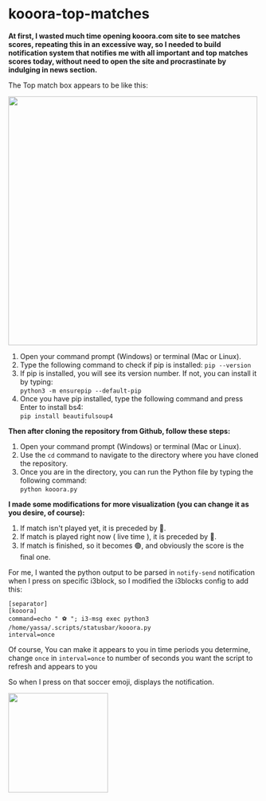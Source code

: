 # kooora-top-matches
 
**At first, I wasted much time opening kooora.com site to see matches scores, repeating this in an excessive way, 
so I needed to build notification system that notifies me with all important and top matches scores today, without need to open the site and procrastinate by indulging in news section.**

The Top match box appears to be like this:

<img src="https://user-images.githubusercontent.com/69548206/224582881-942d1e02-b8e2-49cf-ac1a-ec9c5cd16a7c.png" height="500">

1) Open your command prompt (Windows) or terminal (Mac or Linux).
2) Type the following command to check if pip is installed:
`pip --version`
3) If pip is installed, you will see its version number. If not, you can install it by typing:\
`python3 -m ensurepip --default-pip`
4) Once you have pip installed, type the following command and press Enter to install bs4:\
`pip install beautifulsoup4`

**Then after cloning the repository from Github, follow these steps:**
1) Open your command prompt (Windows) or terminal (Mac or Linux).
2) Use the `cd` command to navigate to the directory where you have cloned the repository.
3) Once you are in the directory, you can run the Python file by typing the following command:\
`python kooora.py`

**I made some modifications for more visualization (you can change it as you desire, of course):**
1) If match isn't played yet, it is preceded by 🔘.
2) If match is played right now ( live time ), it is preceded by 🔴.
3) If match is finished, so it becomes 🟢, and obviously the score is the final one. 

For me, I wanted the python output to be parsed in `notify-send` notification when I press on specific i3block, so I modified the
i3blocks config to add this:
```
[separator]
[kooora]
command=echo " ⚽ "; i3-msg exec python3 /home/yassa/.scripts/statusbar/kooora.py
interval=once
```
Of course, You can make it appears to you in time periods you determine,
change `once` in `interval=once` to number of seconds you want the script to refresh and appears to you 

So when I press on that soccer emoji, displays the notification.

<img src="https://user-images.githubusercontent.com/69548206/224584524-0dcb57d6-6b47-4a2c-b9f9-207fbb26d8fa.png" height="200">



